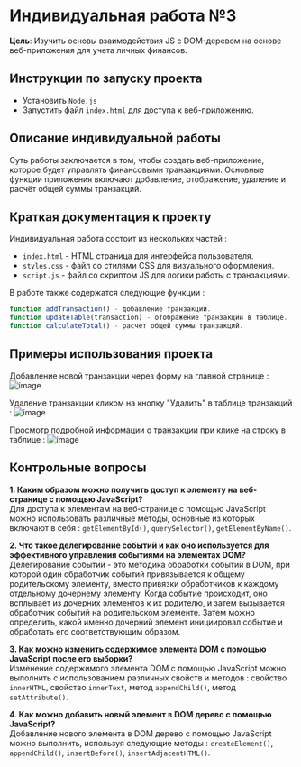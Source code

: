 # Индивидуальная работа №3
**Цель**: Изучить основы взаимодействия JS с DOM-деревом на основе веб-приложения для учета личных финансов.

## Инструкции по запуску проекта
- Установить `Node.js`
- Запустить файл `index.html` для доступа к веб-приложению.

## Описание индивидуальной работы
Суть работы заключается в том, чтобы создать веб-приложение, которое будет управлять финансовыми транзакциями. Основные функции приложения включают добавление, отображение, удаление и расчёт общей суммы транзакций.

## Краткая документация к проекту
Индивидуальная работа состоит из нескольких частей :
- `index.html` - HTML страница для интерфейса пользователя.
- `styles.css` - файл со стилями CSS для визуального оформления.
- `script.js` - файл со скриптом JS для логики работы с транзакциями.

В работе также содержатся следующие функции :
```javascript
function addTransaction() - добавление транзакции.
function updateTable(transaction) - отображение транзакции в таблице.
function calculateTotal() - расчет общей суммы транзакций.
```

## Примеры использования проекта
Добавление новой транзакции через форму на главной странице :
![image](https://github.com/caxaexe/University/assets/149768960/d00eb821-6d2d-4328-b922-79561a89da39)

Удаление транзакции кликом на кнопку "Удалить" в таблице транзакций :
![image](https://github.com/caxaexe/University/assets/149768960/fed49e16-029e-4e17-a349-64c8e43a9681)

Просмотр подробной информации о транзакции при клике на строку в таблице :
![image](https://github.com/caxaexe/University/assets/149768960/7bffa30f-43d6-4250-962a-3962010cd06b)

## Контрольные вопросы
**1. Каким образом можно получить доступ к элементу на веб-странице с помощью JavaScript?**<br>
Для доступа к элементам на веб-странице с помощью JavaScript можно использовать различные методы, основные из которых включают в себя : `getElementById()`, `querySelector()`, `getElementByName()`.

**2. Что такое делегирование событий и как оно используется для эффективного управления событиями на элементах DOM?**<br>
Делегирование событий - это методика обработки событий в DOM, при которой один обработчик событий привязывается к общему родительскому элементу, вместо привязки обработчиков к каждому отдельному дочернему элементу. Когда событие происходит, оно всплывает из дочерних элементов к их родителю, и затем вызывается обработчик событий на родительском элементе. Затем можно определить, какой именно дочерний элемент инициировал событие и обработать его соответствующим образом.

**3. Как можно изменить содержимое элемента DOM с помощью JavaScript после его выборки?**<br>
Изменение содержимого элемента DOM с помощью JavaScript можно выполнить с использованием различных свойств и методов : свойство `innerHTML`, свойство `innerText`, метод `appendChild()`, метод `setAttribute()`.

**4. Как можно добавить новый элемент в DOM дерево с помощью JavaScript?**<br>
Добавление нового элемента в DOM дерево с помощью JavaScript можно выполнить, используя следующие методы : `createElement()`, `appendChild()`, `insertBefore()`, `insertAdjacentHTML()`.

